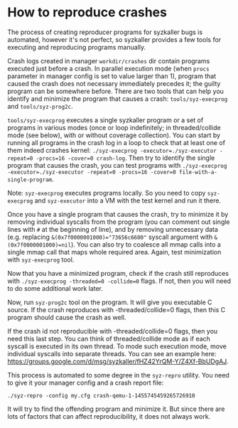 # How to reproduce crashes

The process of creating reproducer programs for syzkaller bugs is automated, however it's not perfect, so syzkaller provides a few tools for executing and reproducing programs manually.

Crash logs created in manager `workdir/crashes` dir contain programs executed just before a crash. In parallel execution mode (when `procs` parameter in manager config is set to value larger than 1), program that caused the crash does not necessary immediately precedes it; the guilty program can be somewhere before.
There are two tools that can help you identify and minimize the program that causes a crash: `tools/syz-execprog` and `tools/syz-prog2c`.

`tools/syz-execprog` executes a single syzkaller program or a set of programs in various modes (once or loop indefinitely; in threaded/collide mode (see below), with or without coverage collection). You can start by running all programs in the crash log in a loop to check that at least one of them indeed crashes kernel: `./syz-execprog -executor=./syz-executor -repeat=0 -procs=16 -cover=0 crash-log`. Then try to identify the single program that causes the crash, you can test programs with `./syz-execprog -executor=./syz-executor -repeat=0 -procs=16 -cover=0 file-with-a-single-program`.

Note: `syz-execprog` executes programs locally. So you need to copy `syz-execprog` and `syz-executor` into a VM with the test kernel and run it there.

Once you have a single program that causes the crash, try to minimize it by removing individual syscalls from the program (you can comment out single lines with `#` at the beginning of line), and by removing unnecessary data (e.g. replacing `&(0x7f0000001000)="73656c6600"` syscall argument with `&(0x7f0000001000)=nil`). You can also try to coalesce all mmap calls into a single mmap call that maps whole required area. Again, test minimization with `syz-execprog` tool.

Now that you have a minimized program, check if the crash still reproduces with `./syz-execprog -threaded=0 -collide=0` flags. If not, then you will need to do some additional work later.

Now, run `syz-prog2c` tool on the program. It will give you executable C source. If the crash reproduces with -threaded/collide=0 flags, then this C program should cause the crash as well.

If the crash id not reproducible with -threaded/collide=0 flags, then you need this last step. You can think of threaded/collide mode as if each syscall is executed in its own thread. To mode such execution mode, move individual syscalls into separate threads. You can see an example here: https://groups.google.com/d/msg/syzkaller/fHZ42YrQM-Y/Z4Xf-BbUDgAJ.

This process is automated to some degree in the `syz-repro` utility. You need to give it your manager config and a crash report file:
```
./syz-repro -config my.cfg crash-qemu-1-1455745459265726910
```
It will try to find the offending program and minimize it. But since there are lots of factors that can affect reproducibility, it does not always work.
